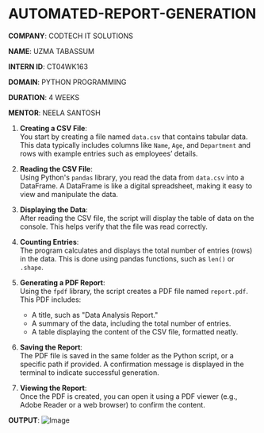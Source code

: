 # AUTOMATED-REPORT-GENERATION

**COMPANY**: CODTECH IT SOLUTIONS

**NAME**: UZMA TABASSUM

**INTERN ID**: CT04WK163

**DOMAIN**: PYTHON PROGRAMMING

**DURATION**: 4 WEEKS

**MENTOR**: NEELA SANTOSH


1. **Creating a CSV File**:  
   You start by creating a file named `data.csv` that contains tabular data. This data typically includes columns like `Name`, `Age`, and `Department` and rows with example entries such as employees’ details.

2. **Reading the CSV File**:  
   Using Python's `pandas` library, you read the data from `data.csv` into a DataFrame. A DataFrame is like a digital spreadsheet, making it easy to view and manipulate the data.

3. **Displaying the Data**:  
   After reading the CSV file, the script will display the table of data on the console. This helps verify that the file was read correctly.

4. **Counting Entries**:  
   The program calculates and displays the total number of entries (rows) in the data. This is done using pandas functions, such as `len()` or `.shape`.

5. **Generating a PDF Report**:  
   Using the `fpdf` library, the script creates a PDF file named `report.pdf`. This PDF includes:
   - A title, such as "Data Analysis Report."
   - A summary of the data, including the total number of entries.
   - A table displaying the content of the CSV file, formatted neatly.

6. **Saving the Report**:  
   The PDF file is saved in the same folder as the Python script, or a specific path if provided. A confirmation message is displayed in the terminal to indicate successful generation.

7. **Viewing the Report**:  
   Once the PDF is created, you can open it using a PDF viewer (e.g., Adobe Reader or a web browser) to confirm the content.

**OUTPUT**:
![Image](https://github.com/user-attachments/assets/66152297-82af-4b9e-8afd-79e14b804665)
